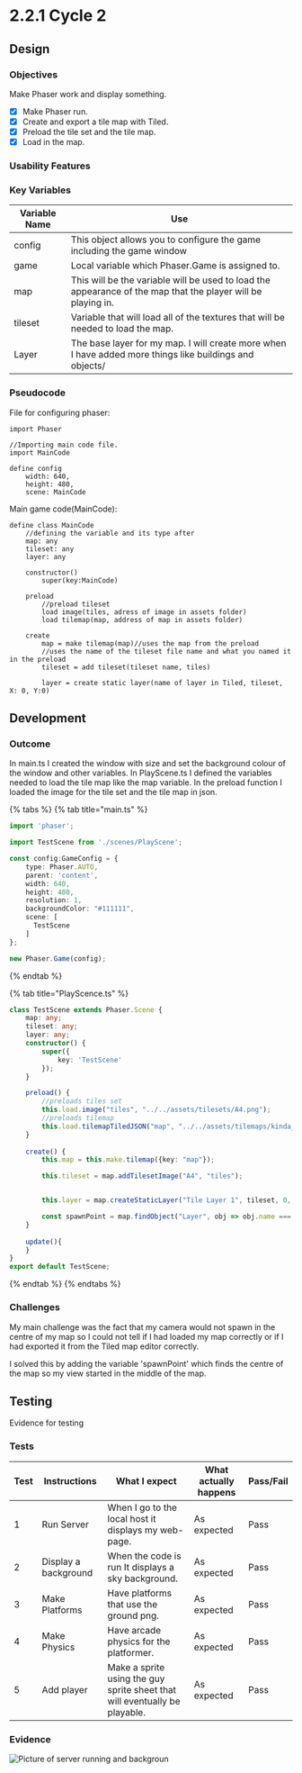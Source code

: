 # 2.2.1 Cycle 2

## Design

### Objectives

Make Phaser work and display something.

* [x] Make Phaser run.
* [x] Create and export a tile map with Tiled.
* [x] Preload the tile set and the tile map.
* [x] Load in the map.

### Usability Features

### Key Variables

| Variable Name | Use                                                                                                          |
| ------------- | ------------------------------------------------------------------------------------------------------------ |
| config        | This object allows you to configure the game including the game window                                       |
| game          | Local variable which Phaser.Game is assigned to.                                                             |
| map           | This will be the variable will be used to load the appearance of the map that the player will be playing in. |
| tileset       | Variable that will load all of the textures that will be needed to load the map.                             |
| Layer         | The base layer for my map. I will create more when I have added more things like buildings and objects/      |

### Pseudocode

File for configuring phaser:

```
import Phaser

//Importing main code file.
import MainCode

define config
    width: 640,
    height: 480,
    scene: MainCode
```

Main game code(MainCode):

```
define class MainCode
    //defining the variable and its type after
    map: any
    tileset: any
    layer: any
    
    constructor()
        super(key:MainCode)
    
    preload
        //preload tileset
        load image(tiles, adress of image in assets folder)
        load tilemap(map, address of map in assets folder)
    
    create
        map = make tilemap(map)//uses the map from the preload
        //uses the name of the tileset file name and what you named it in the preload
        tileset = add tileset(tileset name, tiles)
        
        layer = create static layer(name of layer in Tiled, tileset, X: 0, Y:0)
```

## Development

### Outcome

In main.ts I created the window with size and set the background colour of the window and other variables.  In PlayScene.ts I defined the variables needed to load the tile map like the map variable. In the preload function I loaded the image for the tile set and the tile map in json.

{% tabs %}
{% tab title="main.ts" %}
```typescript
import 'phaser';

import TestScene from './scenes/PlayScene';

const config:GameConfig = {
    type: Phaser.AUTO,
    parent: 'content',
    width: 640,
    height: 480,
    resolution: 1, 
    backgroundColor: "#111111",
    scene: [
      TestScene
    ]
};

new Phaser.Game(config);
```
{% endtab %}

{% tab title="PlayScence.ts" %}
```typescript
class TestScene extends Phaser.Scene {
    map: any;
    tileset: any;
    layer: any;
    constructor() {
        super({
            key: 'TestScene'
        });
    }

    preload() {
        //preloads tiles set
        this.load.image("tiles", "../../assets/tilesets/A4.png");
        //preloads tilemap
        this.load.tilemapTiledJSON("map", "../../assets/tilemaps/kinda_map_moment.json");
    }
    
    create() {
        this.map = this.make.tilemap({key: "map"});

        this.tileset = map.addTilesetImage("A4", "tiles");


        this.layer = map.createStaticLayer("Tile Layer 1", tileset, 0, 0);

        const spawnPoint = map.findObject("Layer", obj => obj.name === "Spawn Point");
    }
    
    update(){
    }
} 
export default TestScene;
```
{% endtab %}
{% endtabs %}

### Challenges

My main challenge was the fact that my camera would not spawn in the centre of my map so I could not tell if I had loaded my map correctly or if I had exported it from the Tiled map editor correctly.

I solved this by adding the variable 'spawnPoint' which finds the centre of the map so my view started in the middle of the map.

## Testing

Evidence for testing

### Tests

| Test | Instructions         | What I expect                                                              | What actually happens | Pass/Fail |
| ---- | -------------------- | -------------------------------------------------------------------------- | --------------------- | --------- |
| 1    | Run Server           | When I go to the local host it displays my web-page.                       | As expected           | Pass      |
| 2    | Display a background | When the code is run It displays a sky background.                         | As expected           | Pass      |
| 3    | Make Platforms       | Have platforms that use the ground png.                                    | As expected           | Pass      |
| 4    | Make Physics         | Have arcade physics for the platformer.                                    | As expected           | Pass      |
| 5    | Add player           | Make a sprite using the guy sprite sheet that will eventually be playable. | As expected           | Pass      |

### Evidence

![Picture of server running and backgroun](<../.gitbook/assets/2022-04-08-174251\_1920x1080\_scrot (1).png>)
